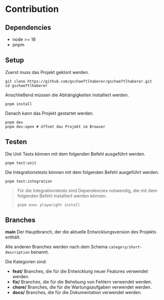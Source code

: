 # Contribution

## Dependencies

- node >= 18
- pnpm

## Setup

Zuerst muss das Projekt geklont werden.

```shell
git clone https://github.com/gschaeftlhaberer/gschaeftlhaberer.git
cd gschaeftlhaberer
```

Anschließend müssen die Abhängigkeiten installiert werden.

```shell
pnpm install
```

Danach kann das Projekt gestartet werden.

```shell
pnpm dev
pnpm dev:open # öffnet das Projekt im Browser
```
## Testen

Die Unit Tests können mit dem folgenden Befehl ausgeführt werden.
```shell
pnpm test:unit
```

Die Integrationstests können mit dem folgenden Befehl ausgeführt werden.
```shell
pnpm test:integration
```

> Für die Integrationstests sind Dependencies notwendig, die mit dem folgenden Befehl installiert werden können. 
> ```shell
> pnpm exec playwright install
> ```

## Branches

**main** Der Hauptbranch, der die aktuelle Entwicklungsversion des Projekts enthält.

Alle anderen Branches werden nach dem Schema `category/short-description` benannt.

Die Kategorien sind:

- **feat/** Branches, die für die Entwicklung neuer Features verwendet werden.
- **fix/** Branches, die für die Behebung von Fehlern verwendet werden.
- **chore/** Branches, die für die Wartungsaufgaben verwendet werden.
- **docs/** Branches, die für die Dokumentation verwendet werden.